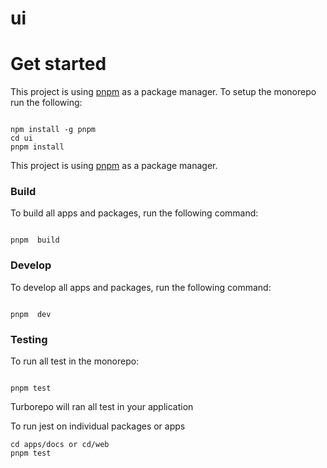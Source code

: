 # ui

# Get started

This project is using [pnpm](https://pnpm.io/) as a package manager. To setup the monorepo run the following:

```

npm install -g pnpm
cd ui
pnpm install

```

This project is using [pnpm](https://pnpm.io/) as a package manager.

### Build

To build all apps and packages, run the following command:

```

pnpm  build

```

### Develop

To develop all apps and packages, run the following command:

```

pnpm  dev

```

### Testing

To run all test in the monorepo:

```

pnpm test

```

Turborepo will ran all test in your application

To run jest on individual packages or apps

```
cd apps/docs or cd/web
pnpm test

```
